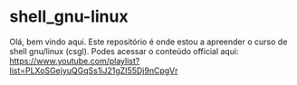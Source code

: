 # shell_gnu-linux

Olá, bem vindo aqui.
Este repositório é onde estou a apreender o curso de shell gnu/linux (csgl).
Podes acessar o conteúdo official aqui: https://www.youtube.com/playlist?list=PLXoSGejyuQGqSs1iJ21gZI55Dj9nCpgVr

